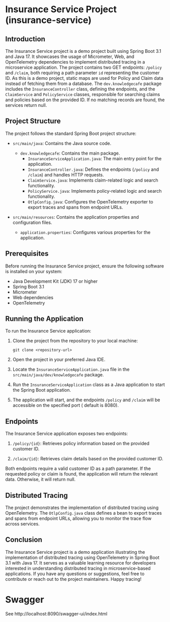 # Insurance Service Project (insurance-service)

## Introduction

The Insurance Service project is a demo project built using Spring Boot 3.1 and Java 17. It showcases the usage of
Micrometer, Web, and OpenTelemetry dependencies to implement distributed tracing in a microservice application. The
project contains two GET endpoints: `/policy` and `/claim`, both requiring a path parameter `id` representing the
customer ID. As this is a demo project, static maps are used for Policy and Claim data instead of fetching them from a
database. The `dev.knowledgecafe` package includes the `InsuranceController` class, defining the endpoints, and
the `ClaimService` and `PolicyService` classes, responsible for searching claims and policies based on the provided ID.
If no matching records are found, the services return null.

## Project Structure

The project follows the standard Spring Boot project structure:

- `src/main/java`: Contains the Java source code.
    - `dev.knowledgecafe`: Contains the main package.
        - `InsuranceServiceApplication.java`: The main entry point for the application.
        - `InsuranceController.java`: Defines the endpoints (`/policy` and `/claim`) and handles HTTP requests.
        - `ClaimService.java`: Implements claim-related logic and search functionality.
        - `PolicyService.java`: Implements policy-related logic and search functionality.
        - `OtlpConfig.java`: Configures the OpenTelemetry exporter to export traces and spans from endpoint URLs.

- `src/main/resources`: Contains the application properties and configuration files.
    - `application.properties`: Configures various properties for the application.

## Prerequisites

Before running the Insurance Service project, ensure the following software is installed on your system:

- Java Development Kit (JDK) 17 or higher
- Spring Boot 3.1
- Micrometer
- Web dependencies
- OpenTelemetry

## Running the Application

To run the Insurance Service application:

1. Clone the project from the repository to your local machine:

   ```
   git clone <repository-url>
   ```

2. Open the project in your preferred Java IDE.

3. Locate the `InsuranceServiceApplication.java` file in the `src/main/java/dev/knowledgecafe` package.

4. Run the `InsuranceServiceApplication` class as a Java application to start the Spring Boot application.

5. The application will start, and the endpoints `/policy` and `/claim` will be accessible on the specified port (
   default is 8080).

## Endpoints

The Insurance Service application exposes two endpoints:

1. `/policy/{id}`: Retrieves policy information based on the provided customer ID.

2. `/claim/{id}`: Retrieves claim details based on the provided customer ID.

Both endpoints require a valid customer ID as a path parameter. If the requested policy or claim is found, the
application will return the relevant data. Otherwise, it will return null.

## Distributed Tracing

The project demonstrates the implementation of distributed tracing using OpenTelemetry. The `OtlpConfig.java` class
defines a bean to export traces and spans from endpoint URLs, allowing you to monitor the trace flow across services.

## Conclusion

The Insurance Service project is a demo application illustrating the implementation of distributed tracing using
OpenTelemetry in Spring Boot 3.1 with Java 17. It serves as a valuable learning resource for developers interested in
understanding distributed tracing in microservice-based applications. If you have any questions or suggestions, feel
free to contribute or reach out to the project maintainers. Happy tracing!

# Swagger
See http://localhost:8090/swagger-ui/index.html